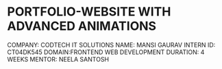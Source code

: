 # PORTFOLIO-WEBSITE WITH ADVANCED ANIMATIONS

COMPANY: CODTECH IT SOLUTIONS
NAME: MANSI GAURAV
INTERN ID: CT04DK545
DOMAIN:FRONTEND WEB DEVELOPMENT
DURATION: 4 WEEKS
MENTOR: NEELA SANTOSH
